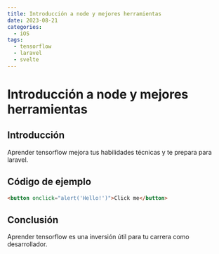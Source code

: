 ```yaml
---
title: Introducción a node y mejores herramientas
date: 2023-08-21
categories:
  - iOS
tags:
  - tensorflow
  - laravel
  - svelte
---
```


# Introducción a node y mejores herramientas

## Introducción

Aprender tensorflow mejora tus habilidades técnicas y te prepara para laravel.

## Código de ejemplo

```html
<button onclick="alert('Hello!')">Click me</button>
```

## Conclusión

Aprender tensorflow es una inversión útil para tu carrera como desarrollador.